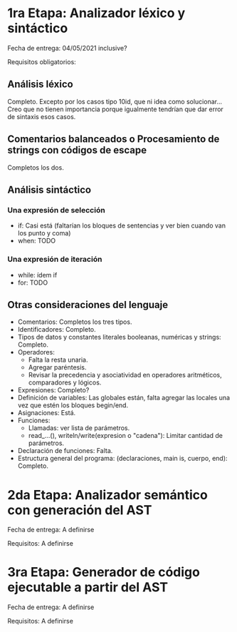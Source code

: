 # 1ra Etapa: Analizador léxico y sintáctico

Fecha de entrega: 04/05/2021 inclusive?

Requisitos obligatorios:

## Análisis léxico
Completo.
Excepto por los casos tipo 10id, que ni idea como solucionar...
Creo que no tienen importancia porque igualmente tendrían que dar error de sintaxis esos casos.

## Comentarios balanceados o Procesamiento de strings con códigos de escape
Completos los dos.

## Análisis sintáctico

### Una expresión de selección
* if: Casi está (faltarían los bloques de sentencias y ver bien cuando van los punto y coma)
* when: TODO

### Una expresión de iteración
* while: ídem if
* for: TODO

## Otras consideraciones del lenguaje
* Comentarios: Completos los tres tipos.
* Identificadores: Completo.
* Tipos de datos y constantes literales booleanas, numéricas y strings: Completo.
* Operadores:
  * Falta la resta unaria.
  * Agregar paréntesis.
  * Revisar la precedencia y asociatividad en operadores aritméticos, comparadores y lógicos.
* Expresiones: Completo?
* Definición de variables: Las globales están, falta agregar las locales una vez que estén los bloques begin/end.
* Asignaciones: Está.
* Funciones:
  * Llamadas: ver lista de parámetros.
  * read_...(), writeln/write(expresion o "cadena"): Limitar cantidad de parámetros.
* Declaración de funciones: Falta.
* Estructura general del programa: (declaraciones, main is, cuerpo, end): Completo.


# 2da Etapa: Analizador semántico con generación del AST

Fecha de entrega: A definirse

Requisitos:
A definirse

# 3ra Etapa: Generador de código ejecutable a partir del AST

Fecha de entrega: A definirse

Requisitos:
A definirse

